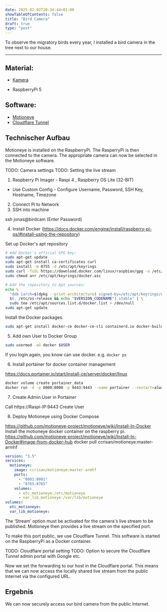 ```yaml
---
date: 2025-02-02T20:34:44+01:00
showTableOfContents: false
title: "Bird Camera"
draft: true
type: "post"
---
```


To observe the migratory birds every year, I installed a bird camera in the tree next to our house.

---

## Material:

* [Kamera](https://electreeks.de/startseite/2-raspberry-pi-kamera-175-super-weitwinkelobjektiv-automatik-infrarot-sperrfilter-full-hd-mit-infrarot-leds)

* RaspberryPi 5

## Software:


* [Motioneye](https://github.com/motioneye-project/motioneye)
* [Cloudflare Tunnel](https://developers.cloudflare.com/cloudflare-one/connections/connect-networks/)

## Technischer Aufbau

Motioneye is installed on the RaspberryPi. The RasperryPi is then connected to the camera. The appropriate camera can now be selected in the Motioneye software.

TODO: Camera settings
TODO: Setting the live stream
1. Raspberry Pi Imager - Raspi 4 , Raspberry OS Lite (32-BIT)
- Use Custom Config - Configure Username, Password, SSH Key, Hostname, Timezone
2. Connect Pi to Network
3. SSH into machine

ssh jonas@birdcam
(Enter Password)

4. Install Docker (https://docs.docker.com/engine/install/raspberry-pi-os/#install-using-the-repository)

Set up Docker's apt repository
```bash
# Add Docker's official GPG key:
sudo apt-get update
sudo apt-get install ca-certificates curl
sudo install -m 0755 -d /etc/apt/keyrings
sudo curl -fsSL https://download.docker.com/linux/raspbian/gpg -o /etc/apt/keyrings/docker.asc
sudo chmod a+r /etc/apt/keyrings/docker.asc

# Add the repository to Apt sources:
echo \
  "deb [arch=$(dpkg --print-architecture) signed-by=/etc/apt/keyrings/docker.asc] https://download.docker.com/linux/raspbian \
  $(. /etc/os-release && echo "$VERSION_CODENAME") stable" | \
  sudo tee /etc/apt/sources.list.d/docker.list > /dev/null
sudo apt-get update
```

Install the Docker packages.
```bash
sudo apt-get install docker-ce docker-ce-cli containerd.io docker-buildx-plugin docker-compose-plugin
```

5. Add own User to Docker Group

```bash
sudo usermod -aG docker $USER
```
If you login again, you know can use docker. e.g. `docker ps`

6. Install portainer for docker container management

https://docs.portainer.io/start/install-ce/server/docker/linux

```bash
docker volume create portainer_data
docker run -d -p 8000:8000 -p 9443:9443 --name portainer --restart=always -v /var/run/docker.sock:/var/run/docker.sock -v portainer_data:/data portainer/portainer-ce:2.21.5
```

7. Create Admin User in Portainer

Call https://Raspi-IP:9443
Create User

8. Deploy Motioneye using Docker Compose

https://github.com/motioneye-project/motioneye/wiki/Install-In-Docker
Install the motioneye docker container on the raspberry pi. 
https://github.com/motioneye-project/motioneye/wiki/Install-In-Docker#image-from-docker-hub
docker pull ccrisan/motioneye:master-armhf

```yaml
version: "3.5"
services:
  motioneye:
    image: ccrisan/motioneye:master-armhf
    ports:
      - "8081:8081"
      - "8765:8765"
    volumes:
      - etc_motioneye:/etc/motioneye
      - var_lib_motioneye:/var/lib/motioneye
volumes:
  etc_motioneye:
  var_lib_motioneye:
```
The ‘Stream’ option must be activated for the camera's live stream to be published. Motioneye then provides a live stream on the specified port.

To make this port public, we use Cloudflare Tunnel.
This software is started on the RaspberryPi as a Docker container.

TODO: Cloudflare portal setting
TODO: Option to secure the Cloudflare Tunnel admin portal with Google etc.

Now we set the forwarding to our host in the Cloudflare portal.  This means that we can now access the locally shared live stream from the public Internet via the configured URL.

## Ergebnis

We can now securely access our bird camera from the public Internet.